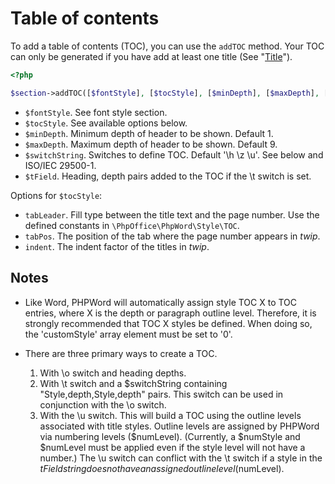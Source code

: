 # Table of contents

To add a table of contents (TOC), you can use the ``addTOC`` method.
Your TOC can only be generated if you have add at least one title (See "[Title](title.md)").

``` php
<?php

$section->addTOC([$fontStyle], [$tocStyle], [$minDepth], [$maxDepth], [$switchString], [$tField]);
```

- ``$fontStyle``. See font style section.
- ``$tocStyle``. See available options below.
- ``$minDepth``. Minimum depth of header to be shown. Default 1.
- ``$maxDepth``. Maximum depth of header to be shown. Default 9.
- ``$switchString``. Switches to define TOC. Default '\h \z \u'. See below and ISO/IEC 29500-1.
- ``$tField``. Heading, depth pairs added to the TOC if the \t switch is set.

Options for ``$tocStyle``:

- ``tabLeader``. Fill type between the title text and the page number. Use the defined constants in ``\PhpOffice\PhpWord\Style\TOC``.
- ``tabPos``. The position of the tab where the page number appears in *twip*.
- ``indent``. The indent factor of the titles in *twip*.

## Notes

- Like Word, PHPWord will automatically assign style TOC X to TOC entries, where X is the depth or paragraph outline level. Therefore, it is strongly recommended that TOC X styles be defined. When doing so, the 'customStyle' array element must be set to '0'.

- There are three primary ways to create a TOC.
  1. With \o switch and heading depths.
  2. With \t switch and a $switchString containing "Style,depth,Style,depth" pairs. This switch can be used in conjunction with the \o switch.
  3. With the \u switch. This will build a TOC using the outline levels associated with title styles. Outline levels are assigned by PHPWord via numbering levels ($numLevel). (Currently, a $numStyle and $numLevel must be applied even if the style level will not have a number.) The \u switch can conflict with the \t switch if a style in the $tField string does not have an assigned outline level ($numLevel).